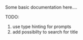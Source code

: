Some basic documentation here....


TODO:
1. use type hinting for prompts
2. add possibilty to search for title
